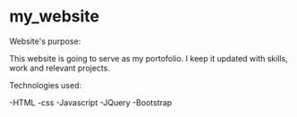 # my_website

Website's purpose:

This website is going to serve as my portofolio. I keep it updated with skills, work and relevant projects.



Technologies used:

-HTML
-css
-Javascript
-JQuery
-Bootstrap
